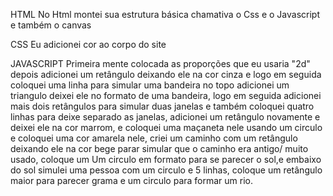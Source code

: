 HTML
No Html montei sua estrutura básica chamativa o Css e o Javascript e também o canvas

CSS
Eu adicionei cor ao corpo do site

JAVASCRIPT
Primeira mente colocada as proporções que eu usaria "2d"
depois adicionei um retângulo deixando ele na cor cinza e logo em seguida coloquei uma linha para simular uma bandeira no topo adicionei um triangulo deixei ele no formato de uma bandeira, logo em seguida adicionei mais dois retângulos para simular duas janelas e também coloquei quatro linhas para deixe separado as janelas, adicionei um retângulo novamente e deixei ele na cor marrom, e coloquei uma maçaneta nele usando um circulo e coloquei uma cor amarela nele, criei um caminho com um retângulo deixando ele na cor bege parar simular que o caminho era antigo/ muito usado, coloque um Um circulo em formato para se parecer o sol,e embaixo do sol simulei uma pessoa com um circulo e 5 linhas, coloque um retângulo maior para parecer grama e um circulo para formar um rio.
